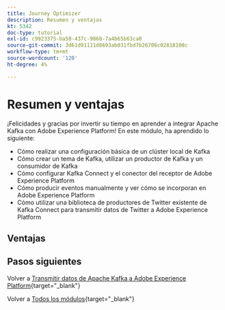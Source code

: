```yaml
---
title: Journey Optimizer
description: Resumen y ventajas
kt: 5342
doc-type: tutorial
exl-id: c9923375-ba50-437c-9868-7a4b65b63ca0
source-git-commit: 3d61d91111d8693ab031fbd7b26706c02818108c
workflow-type: tm+mt
source-wordcount: '120'
ht-degree: 4%

---
```


# Resumen y ventajas

¡Felicidades y gracias por invertir su tiempo en aprender a integrar Apache Kafka con Adobe Experience Platform!
En este módulo, ha aprendido lo siguiente:

- Cómo realizar una configuración básica de un clúster local de Kafka
- Cómo crear un tema de Kafka, utilizar un productor de Kafka y un consumidor de Kafka
- Cómo configurar Kafka Connect y el conector del receptor de Adobe Experience Platform
- Cómo producir eventos manualmente y ver cómo se incorporan en Adobe Experience Platform
- Cómo utilizar una biblioteca de productores de Twitter existente de Kafka Connect para transmitir datos de Twitter a Adobe Experience Platform

## Ventajas


## Pasos siguientes

Volver a [Transmitir datos de Apache Kafka a Adobe Experience Platform](./aep-apache-kafka.md){target="_blank"}

Volver a [Todos los módulos](./../../../../overview.md){target="_blank"}
